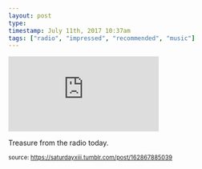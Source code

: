 ```yaml
---
layout: post
type: 
timestamp: July 11th, 2017 10:37am
tags: ["radio", "impressed", "recommended", "music"]
---
```

<embed type="audio/mpeg" src="https://bandcamp.com/stream_redirect?enc=mp3-128&amp;track_id=2117398184&amp;ts=1618890940&amp;t=77239c6418de17745a2cbc1eb85eeab5e89f60f3">
       
Treasure from the radio today.
 
  
<small>source: https://saturdayxiii.tumblr.com/post/162867885039</small>
